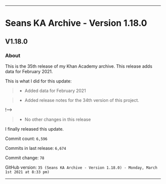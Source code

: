 
***

# Seans KA Archive - Version 1.18.0

## V1.18.0

### About

This is the 35th release of my Khan Academy archive. This release adds data for February 2021.

This is what I did for this update:

> * Added data for February 2021

> * Added release notes for the 34th version of this project.

<!--

> * Deleted hundreds of `IGNORE.md` files

<!-- > * Added data for March 1st 2021 (uncomment this if the update takes longer than 1 day) !-->

!-->

> * No other changes in this release

I finally released this update.

Commit count: `6,596`

Commits in last release: `6,674`

Commit change: `78`

GitHub version: `35 (Seans KA Archive - Version 1.18.0) - Monday, March 1st 2021 at 8:33 pm)`

***
